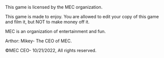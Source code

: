 This game is licensed by the MEC organization.

This game is made to enjoy. You are allowed to edit your copy of this game and film it, but NOT to make money off it.

MEC is an organization of entertainment and fun.

Arthor: Mikey- The CEO of MEC.

©MEC CEO- 10/21/2022, All rights reserved.
